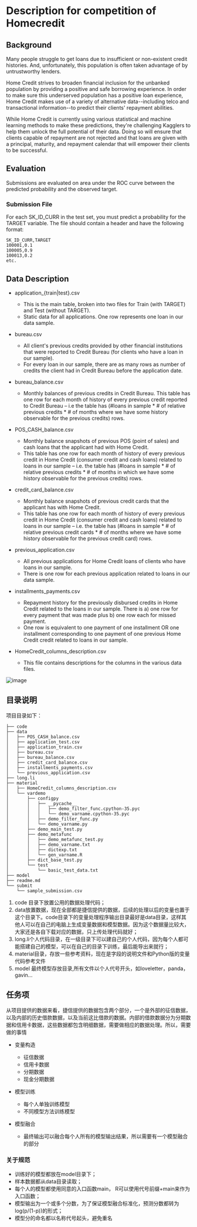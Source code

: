 # Description for competition of Homecredit

## Background
Many people struggle to get loans due to insufficient or non-existent credit histories. And, unfortunately, this population is often taken advantage of by untrustworthy lenders.

Home Credit strives to broaden financial inclusion for the unbanked population by providing a positive and safe borrowing experience. In order to make sure this underserved population has a positive loan experience, Home Credit makes use of a variety of alternative data--including telco and transactional information--to predict their clients' repayment abilities.

While Home Credit is currently using various statistical and machine learning methods to make these predictions, they're challenging Kagglers to help them unlock the full potential of their data. Doing so will ensure that clients capable of repayment are not rejected and that loans are given with a principal, maturity, and repayment calendar that will empower their clients to be successful.

## Evaluation
Submissions are evaluated on area under the ROC curve between the predicted probability and the observed target.

### Submission File
For each SK_ID_CURR in the test set, you must predict a probability for the TARGET variable. The file should contain a header and have the following format:

```
SK_ID_CURR,TARGET  
100001,0.1  
100005,0.9  
100013,0.2  
etc.
```

## Data Description
+ application_{train|test}.csv

	 + This is the main table, broken into two files for Train (with TARGET) and Test (without TARGET).
	+ Static data for all applications. One row represents one loan in our data sample.  

* bureau.csv

	+ All client's previous credits provided by other financial institutions that were reported to Credit Bureau (for clients who have a loan in our sample).
	+ For every loan in our sample, there are as many rows as number of credits the client had in Credit Bureau before the application date.

+ bureau_balance.csv

	+ Monthly balances of previous credits in Credit Bureau.
This table has one row for each month of history of every previous credit reported to Credit Bureau – i.e the table has (#loans in sample * # of relative previous credits * # of months where we have some history observable for the previous credits) rows.

+ POS\_CASH_balance.csv

	+ Monthly balance snapshots of previous POS (point of sales) and cash loans that the applicant had with Home Credit.
	+ This table has one row for each month of history of every previous credit in Home Credit (consumer credit and cash loans) related to loans in our sample – i.e. the table has (#loans in sample * # of relative previous credits * # of months in which we have some history observable for the previous credits) rows.

+ credit\_card_balance.csv

	+ Monthly balance snapshots of previous credit cards that the applicant has with Home Credit.
	+ This table has one row for each month of history of every previous credit in Home Credit (consumer credit and cash loans) related to loans in our sample – i.e. the table has (#loans in sample * # of relative previous credit cards * # of months where we have some history observable for the previous credit card) rows.

+ previous_application.csv

	+ All previous applications for Home Credit loans of clients who have loans in our sample.
	+ There is one row for each previous application related to loans in our data sample.

+ installments\_payments.csv

	+ Repayment history for the previously disbursed credits in Home Credit related to the loans in our sample.
There is a) one row for every payment that was made plus b) one row each for missed payment.
	+ One row is equivalent to one payment of one installment OR one installment corresponding to one payment of one previous Home Credit credit related to loans in our sample.

+ HomeCredit\_columns_description.csv

	+ This file contains descriptions for the columns in the various data files.

![image](https://storage.googleapis.com/kaggle-media/competitions/home-credit/home_credit.png)

## 目录说明
项目目录如下：

```
├── code
├── data
│   ├── POS_CASH_balance.csv
│   ├── application_test.csv
│   ├── application_train.csv
│   ├── bureau.csv
│   ├── bureau_balance.csv
│   ├── credit_card_balance.csv
│   ├── installments_payments.csv
│   └── previous_application.csv
├── long.li
├── material
│   ├── HomeCredit_columns_description.csv
│   └── vardemo
│       ├── configpy
│       │   ├── __pycache__
│       │   │   ├── demo_filter_func.cpython-35.pyc
│       │   │   └── demo_varname.cpython-35.pyc
│       │   ├── demo_filter_func.py
│       │   └── demo_varname.py
│       ├── demo_main_test.py
│       ├── demo_metafunc
│       │   ├── demo_metafunc_test.py
│       │   ├── demo_varname.txt
│       │   ├── dictexp.txt
│       │   └── gen_varname.R
│       ├── dict_base_test.py
│       └── test
│           └── basic_test_data.txt
├── model
├── readme.md
└── submit
    └── sample_submission.csv
```
1. code 目录下放置公用的数据处理代码；
2. data放置数据，现在全部都是捷信提供的数据，后续的处理以后的变量也置于这个目录下。code目录下的变量处理程序输出目录最好是data目录，这样其他人可以在自己的电脑上生成变量数据和模型数据。因为这个数据量比较大，大家还是各自下载对应的数据，只上传处理代码就好；
3. long.li个人代码目录，在一级目录下可以建自己的个人代码，因为每个人都可能搭建自己的模型，可以在自己的目录下训练，最后能导出来就行；
4. material目录，存放一些参考资料，现在是字段的说明文件和Python版的变量代码参考文件
5. model 最终模型存放目录,所有文件以个人代号开头，如loveletter，panda，gavin...

## 任务项
从项目提供的数据来看，捷信提供的数据包含两个部分，一个是外部的征信数据，以及内部的历史借款数据，以及当前这比借款的数据。内部的借款数据分为分期数据和信用卡数据，这些数据都包含明细数据，需要做相应的数据处理。所以，需要做的事情

+ 变量构造
	+ 征信数据
	+ 信用卡数据
	+ 分期数据
	+ 现金分期数据

+ 模型训练
	+ 每个人单独训练模型
	+ 不同模型方法训练模型
+ 模型融合
	+ 最终输出可以融合每个人所有的模型输出结果，所以需要有一个模型融合的部分

### 关于规范
+ 训练好的模型都放在model目录下；
+ 样本数据都从data目录读取；
+ 每个人的模型都使用同意的入口函数main， R可以使用代号前缀+main来作为入口函数；
+ 模型输出为一个或多个分数，为了保证模型融合标准化，预测分数都转为log(p/(1-p))的形式；
+ 模型分的命名都以名称代号起头，避免重名	
